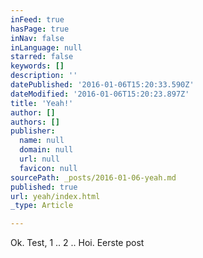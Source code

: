 ```yaml
---
inFeed: true
hasPage: true
inNav: false
inLanguage: null
starred: false
keywords: []
description: ''
datePublished: '2016-01-06T15:20:33.590Z'
dateModified: '2016-01-06T15:20:23.897Z'
title: 'Yeah!'
author: []
authors: []
publisher:
  name: null
  domain: null
  url: null
  favicon: null
sourcePath: _posts/2016-01-06-yeah.md
published: true
url: yeah/index.html
_type: Article

---
```

Ok. Test, 1 .. 2 .. Hoi. Eerste post